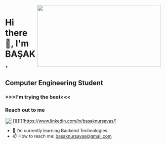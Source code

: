 <img src= "https://media.giphy.com/media/USV0ym3bVWQJJmNu3N/giphy.gif" align="right" width ="400" height="200" >


# Hi there 👋, I'm BAŞAK.  
## Computer Engineering Student
### >>>I'm trying the best<<< 

 
### Reach out to me 
[][<img  width="22" src="https://unpkg.com/simple-icons@v8/icons/linkedin.svg" align="left" />][][https://www.linkedin.com/in/basaknursavas/]


- 🌱 I’m currently learning Backend Technologies.
- 📫 How to reach me: basaknursavas@gmail.com
